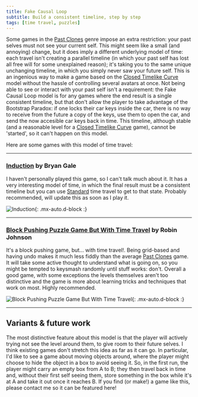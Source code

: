 ```yaml
---
title: Fake Causal Loop
subtitle: Build a consistent timeline, step by step
tags: [time travel, puzzles]
---
```


Some games in the [Past Clones](/time-genres/past-clones) genre impose an extra restriction: your past selves must not see your current self.
This might seem like a small (and annoying) change, but it does imply a different underlying model of time: each travel isn't creating a parallel
timeline (in which your past self has lost all free will for some unexplained reason); it's taking you to the same unique unchanging timeline,
in which you simply never saw your future self. This is an ingenious way to make a game based on the [Closed Timelike Curve](/time-genres/closed-timelike-curve)
model without the hassle of controlling several avatars at once. Not being able to see or interact with your past self isn't a requirement: the
Fake Causal Loop model is for any games where the end result is a single consistent timeline, but that don't allow the player to take advantage of the Bootstrap Paradox:
if one locks their car keys inside the car, there is no way to receive from the future a copy of the keys, use them to open the car, and send
the now accesible car keys back in time. This timeline, although stable (and a reasonable level for a [Closed Timelike Curve](/time-genres/closed-timelike-curve)
game), cannot be 'started', so it can't happen on this model.

Here are some games with this model of time travel:

-----

### [Induction](https://store.steampowered.com/app/381890/Induction/) by Bryan Gale

I haven't personally played this game, so I can't talk much about it. It has a very interesting model of time, in which the final result must
be a consistent timeline but you can use [Standard](/time-genres/standard) time travel to get to that state. Probably recommended, will update
this as soon as I play it.

![Induction](https://cdn.akamai.steamstatic.com/steam/apps/381890/ss_f3af590ec151224cf28a9bbdd90a4d95af7872f4.1920x1080.jpg?t=1624298007){: .mx-auto.d-block :}

-----

### [Block Pushing Puzzle Game But With Time Travel](https://versificator.itch.io/block-pushing-puzzle-game-but-you-can-time-travel) by Robin Johnson

It's a block pushing game, but... with time travel!. Being grid-based and having undo makes it much less fiddly than the average 
[Past Clones](/time-genres/past-clones) game. It will take some active thought to understand what is going on, so you might be tempted
to keysmash randomly until stuff works: don't. Overall a good game, with some exceptions the levels themselves aren't too distinctive
and the game is more about learning tricks and techniques that work on most. Highly recommended.

![Block Pushing Puzzle Game But With Time Travel](https://img.itch.zone/aW1nLzMwMjgwMjgucG5n/315x250%23c/7f37hi.png){: .mx-auto.d-block :}

-----

## Variants & future work

The most distinctive feature about this model is that the player will actively trying not see the level around them, to give room
to their future selves. I think existing games don't stretch this idea as far as it can go. In particular, I'd like to see a game
about moving objects around, where the player might choose to hide the object in a box to avoid seeing it. So, in the first run,
the player might carry an empty box from A to B; they then travel back in time and, without their first self seeing them, store something
in the box while it's at A and take it out once it reaches B. If you find (or make!) a game like this, please contact me so it can be
featured here!




